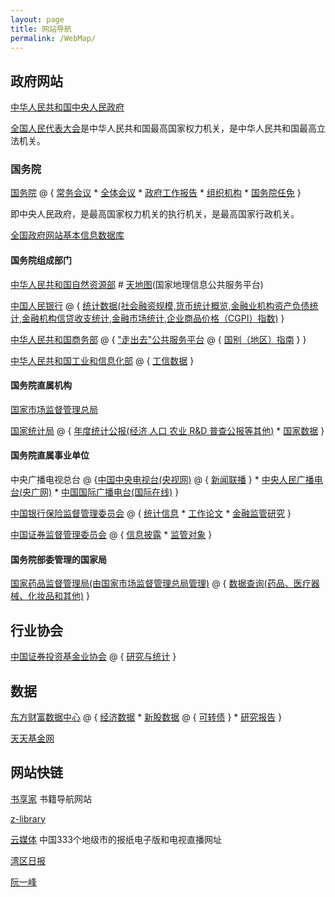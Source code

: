 ```yaml
---
layout: page
title: 网站导航
permalink: /WebMap/
---
```


## 政府网站

[中华人民共和国中央人民政府](http://www.gov.cn/index.htm)

[全国人民代表大会](http://www.npc.gov.cn/)是中华人民共和国最高国家权力机关，是中华人民共和国最高立法机关。

### 国务院
[国务院](http://www.gov.cn/guowuyuan/index.htm) @ { [常务会议](http://www.gov.cn/guowuyuan/gwy_cwh.htm) * [全体会议](http://www.gov.cn/guowuyuan/quantihui.htm) * [政府工作报告](http://www.gov.cn/guowuyuan/zfgzbg.htm) * [组织机构](http://www.gov.cn/guowuyuan/zuzhi.htm) * [国务院任免](http://www.gov.cn/xinwen/guowuyuanrenmian.htm) }

即中央人民政府，是最高国家权力机关的执行机关，是最高国家行政机关。

[全国政府网站基本信息数据库](https://zfwzzc.www.gov.cn/check_web/databaseInfo/index)

#### 国务院组成部门

[中华人民共和国自然资源部](http://www.mnr.gov.cn/) # [天地图](https://www.tianditu.gov.cn/)(国家地理信息公共服务平台)

[中国人民银行](http://www.pbc.gov.cn/) @ { [统计数据(社会融资规模,货币统计概览,金融业机构资产负债统计,金融机构信贷收支统计,金融市场统计,企业商品价格（CGPI）指数)](http://www.pbc.gov.cn/diaochatongjisi/116219/116319/index.html) }

[中华人民共和国商务部](http://www.mofcom.gov.cn/) @ { ["走出去"公共服务平台](http://fec.mofcom.gov.cn/) @ { [国别（地区）指南](http://fec.mofcom.gov.cn/article/gbdqzn/index.shtml) } }

[中华人民共和国工业和信息化部](https://www.miit.gov.cn/) @ { [工信数据](https://www.miit.gov.cn/gxsj/index.html) }

#### 国务院直属机构

[国家市场监督管理总局](https://www.nmpa.gov.cn/)

[国家统计局](http://www.stats.gov.cn/) @ { [年度统计公报(经济 人口 农业 R&D 普查公报等其他)](http://www.stats.gov.cn/tjsj/tjgb/ndtjgb/) * [国家数据](https://data.stats.gov.cn/index.htm) }

#### 国务院直属事业单位

中央广播电视总台 @ {[中国中央电视台(央视网)](https://www.cctv.com/) @ { [新闻联播](https://tv.cctv.com/lm/xwlb/index.shtml) } * [中央人民广播电台(央广网)](http://www.cnr.cn/) * [中国国际广播电台(国际在线)](http://www.cri.cn/) }

[中国银行保险监督管理委员会](https://www.cbirc.gov.cn/cn/view/pages/index/index.html) @ { [统计信息](https://www.cbirc.gov.cn/cn/view/pages/ItemList.html?itemPId=953&itemId=954&itemUrl=ItemListRightList.html&itemName=%E7%BB%9F%E8%AE%A1%E4%BF%A1%E6%81%AF) * [工作论文](https://www.cbirc.gov.cn/cn/view/pages/ItemList.html?itemPId=923&itemId=934&itemUrl=ItemListRightList.html&itemName=%E3%80%8A%E5%B7%A5%E4%BD%9C%E8%AE%BA%E6%96%87%E3%80%8B) * [金融监管研究](https://www.cbirc.gov.cn/cn/view/pages/ItemList.html?itemPId=923&itemId=935&itemUrl=ItemListRightList.html&itemName=%E9%87%91%E8%9E%8D%E7%9B%91%E7%AE%A1%E7%A0%94%E7%A9%B6) }

[中国证券监督管理委员会](http://www.csrc.gov.cn/pub/newsite/) @ { [信息披露](http://eid.csrc.gov.cn/) * [监管对象](http://www.csrc.gov.cn/pub/newsite/zjjg/hfjgml/xqhfjgml/) }

#### 国务院部委管理的国家局

[国家药品监督管理局(由国家市场监督管理总局管理)](https://www.nmpa.gov.cn/) @ { [数据查询(药品、医疗器械、化妆品和其他)](https://www.nmpa.gov.cn/datasearch/home-index.html#category=yp) }


## 行业协会

[中国证券投资基金业协会](https://www.amac.org.cn/) @ { [研究与统计](https://www.amac.org.cn/researchstatistics/datastatistics/comprehensive/) }

## 数据

[东方财富数据中心](http://data.eastmoney.com/) @ { [经济数据](http://data.eastmoney.com/cjsj/cpi.html) * [新股数据](http://data.eastmoney.com/xg/) @ { [可转债](https://data.eastmoney.com/kzz/default.html) } * [研究报告](http://data.eastmoney.com/report/) }

[天天基金网](https://www.1234567.com.cn/)

## 网站快链

[书享家](https://shuxiangjia.cn/) 书籍导航网站

[z-library](https://z-lib.org/)

[云媒体](https://laosheng.top/fly/) 中国333个地级市的报纸电子版和电视直播网址

[湾区日报](https://wanqu.co/issues/)

[阮一峰](http://www.ruanyifeng.com/blog/)